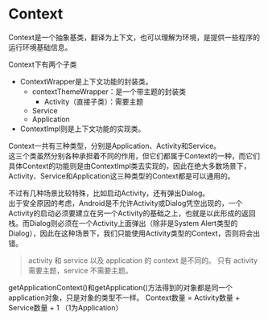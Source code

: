# Context

Context是一个抽象基类，翻译为上下文，也可以理解为环境，是提供一些程序的运行环境基础信息。

Context下有两个子类
- ContextWrapper是上下文功能的封装类。
    - contextThemeWrapper：是一个带主题的封装类
        - Activity（直接子类）：需要主题
    - Service
    - Application
- ContextImpl则是上下文功能的实现类。

Context一共有三种类型，分别是Application、Activity和Service。  
这三个类虽然分别各种承担着不同的作用，但它们都属于Context的一种，而它们具体Context的功能则是由ContextImpl类去实现的，因此在绝大多数场景下，Activity、Service和Application这三种类型的Context都是可以通用的。

不过有几种场景比较特殊，比如启动Activity，还有弹出Dialog。  
出于安全原因的考虑，Android是不允许Activity或Dialog凭空出现的，一个Activity的启动必须要建立在另一个Activity的基础之上，也就是以此形成的返回栈。而Dialog则必须在一个Activity上面弹出（除非是System Alert类型的Dialog），因此在这种场景下，我们只能使用Activity类型的Context，否则将会出错。

> activity 和 service 以及 application 的 context 是不同的。
> 只有 activity 需要主题，service 不需要主题。
 
getApplicationContext()和getApplication()方法得到的对象都是同一个application对象，只是对象的类型不一样。
Context数量 = Activity数量 + Service数量 + 1 （1为Application）